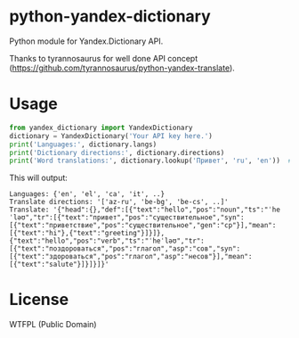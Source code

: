 python-yandex-dictionary
=======================

Python module for Yandex.Dictionary API.

Thanks to tyrannosaurus for well done API concept (https://github.com/tyrannosaurus/python-yandex-translate).


Usage
=======================


```python
from yandex_dictionary import YandexDictionary
dictionary = YandexDictionary('Your API key here.')
print('Languages:', dictionary.langs)
print('Dictionary directions:', dictionary.directions)
print('Word translations:', dictionary.lookup('Привет', 'ru', 'en'))  # or just 'en'
```

This will output:

```
Languages: {'en', 'el', 'ca', 'it', ..}
Translate directions: '['az-ru', 'be-bg', 'be-cs', ..]'
Translate: '{"head":{},"def":[{"text":"hello","pos":"noun","ts":"ˈheˈləʊ","tr":[{"text":"привет","pos":"существительное","syn":[{"text":"приветствие","pos":"существительное","gen":"ср"}],"mean":[{"text":"hi"},{"text":"greeting"}]}]},{"text":"hello","pos":"verb","ts":"ˈheˈləʊ","tr":[{"text":"поздороваться","pos":"глагол","asp":"сов","syn":[{"text":"здороваться","pos":"глагол","asp":"несов"}],"mean":[{"text":"salute"}]}]}]}'
```

License
=======================
WTFPL (Public Domain)
